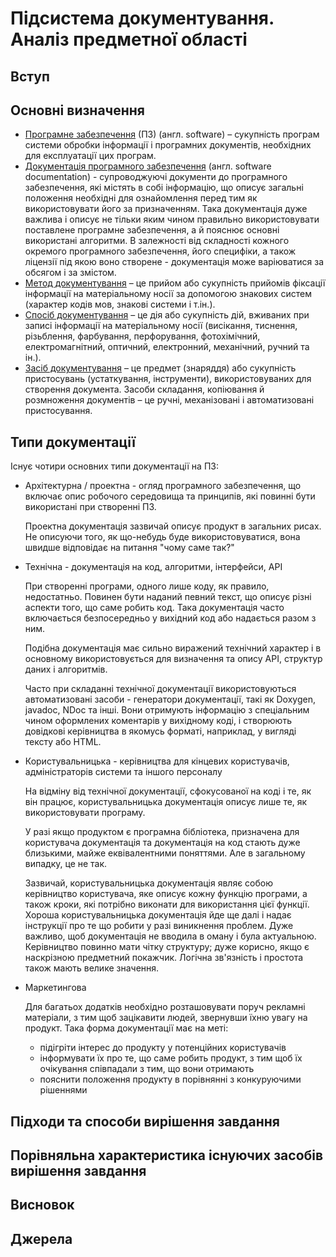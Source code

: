 # Підсистема документування. Аналіз предметної області

## Вступ

## Основні визначення

* [Програмне забезпечення](https://uk.wikipedia.org/wiki/%D0%9F%D1%80%D0%BE%D0%B3%D1%80%D0%B0%D0%BC%D0%BD%D0%B5_%D0%B7%D0%B0%D0%B1%D0%B5%D0%B7%D0%BF%D0%B5%D1%87%D0%B5%D0%BD%D0%BD%D1%8F) (ПЗ) (англ. software) – сукупність програм системи обробки інформації і програмних документів, необхідних для експлуатації цих програм.
* [Документація програмного забезпечення](https://uk.wikipedia.org/wiki/%D0%94%D0%BE%D0%BA%D1%83%D0%BC%D0%B5%D0%BD%D1%82%D0%B0%D1%86%D1%96%D1%8F_%D0%BF%D1%80%D0%BE%D0%B3%D1%80%D0%B0%D0%BC%D0%BD%D0%BE%D0%B3%D0%BE_%D0%B7%D0%B0%D0%B1%D0%B5%D0%B7%D0%BF%D0%B5%D1%87%D0%B5%D0%BD%D0%BD%D1%8F) (англ. software documentation) - супроводжуючі документи до програмного забезпечення, які містять в собі інформацію, що описує загальні положення необхідні для ознайомлення перед тим як використовувати його за призначенням. Така документація дуже важлива і описує не тільки яким чином правильно використовувати поставлене програмне забезпечення, а й пояснює основні використані алгоритми. В залежності від складності кожного окремого програмного забезпечення, його специфіки, а також ліцензії під якою воно створене - документація може варіюватися за обсягом і за змістом.
* [Метод документування](http://blog-doc-edu.blogspot.com/p/blog-page_4815.html) – це прийом або сукупність прийомів фіксації інформації на матеріальному носії за допомогою знакових систем (характер кодів мов, знакові системи і т.ін.).
* [Спосіб документування](http://blog-doc-edu.blogspot.com/p/blog-page_4815.html) – це дія або сукупність дій, вживаних при записі інформації на матеріальному носії (висікання, тиснення, різьблення, фарбування, перфорування, фотохімічний, електромагнітний, оптичний, електронний, механічний, ручний та ін.).
* [Засіб документування](http://blog-doc-edu.blogspot.com/p/blog-page_4815.html) – це предмет (знаряддя) або сукупність пристосувань (устаткування, інструменти), використовуваних для створення документа. Засоби складання, копіювання й розмноження документів – це ручні, механізовані і автоматизовані пристосування.

## Типи документації

Існує чотири основних типи документації на ПЗ:

* Архітектурна / проектна - огляд програмного забезпечення, що включає опис робочого середовища та принципів, які повинні бути використані при створенні ПЗ. 

  Проектна документація зазвичай описує продукт в загальних рисах. Не описуючи того, як що-небудь буде використовуватися, вона швидше відповідає на питання "чому саме так?"
* Технічна - документація на код, алгоритми, інтерфейси, API

  При створенні програми, одного лише коду, як правило, недостатньо. Повинен бути наданий певний текст, що описує різні аспекти того, що саме робить код. Така документація часто включається безпосередньо у вихідний код або надається разом з ним.

  Подібна документація має сильно виражений технічний характер і в основному використовується для визначення та опису API, структур даних і алгоритмів.

  Часто при складанні технічної документації використовуються автоматизовані засоби - генератори документації, такі як Doxygen, javadoc, NDoc та інші. Вони отримують інформацію з спеціальним чином оформлених коментарів у вихідному коді, і створюють довідкові керівництва в якомусь форматі, наприклад, у вигляді тексту або HTML.
* Користувальницька - керівництва для кінцевих користувачів, адміністраторів системи та іншого персоналу

  На відміну від технічної документації, сфокусованої на коді і те, як він працює, користувальницька документація описує лише те, як використовувати програму.

  У разі якщо продуктом є програмна бібліотека, призначена для користувача документація та документація на код стають дуже близькими, майже еквівалентними поняттями. Але в загальному випадку, це не так.

  Зазвичай, користувальницька документація являє собою керівництво користувача, яке описує кожну функцію програми, а також кроки, які потрібно виконати для використання цієї функції. Хороша користувальницька документація йде ще далі і надає інструкції про те що робити у разі виникнення проблем. Дуже важливо, щоб документація не вводила в оману і була актуальною. Керівництво повинно мати чітку структуру; дуже корисно, якщо є наскрізною предметний покажчик. Логічна зв'язність і простота також мають велике значення.
* Маркетингова

  Для багатьох додатків необхідно розташовувати поруч рекламні матеріали, з тим щоб зацікавити людей, звернувши їхню увагу на продукт. Така форма документації має на меті:

  + підігріти інтерес до продукту у потенційних користувачів
  + інформувати їх про те, що саме робить продукт, з тим щоб їх очікування співпадали з тим, що вони отримають
  + пояснити положення продукту в порівнянні з конкуруючими рішеннями

## Підходи та способи вирішення завдання 



## Порівняльна характеристика існуючих засобів вирішення завдання

## Висновок

## Джерела

